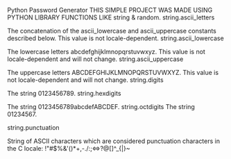Python Password Generator
THIS SIMPLE PROJECT WAS MADE USING PYTHON LIBRARY FUNCTIONS LIKE string & random.
string.ascii_letters

The concatenation of the ascii_lowercase and ascii_uppercase constants described below. This value is not locale-dependent.
string.ascii_lowercase

The lowercase letters abcdefghijklmnopqrstuvwxyz. This value is not locale-dependent and will not change.
string.ascii_uppercase

The uppercase letters ABCDEFGHIJKLMNOPQRSTUVWXYZ. This value is not locale-dependent and will not change.
string.digits

The string 0123456789.
string.hexdigits

The string 0123456789abcdefABCDEF.
string.octdigits The string 01234567.

string.punctuation

String of ASCII characters which are considered punctuation characters in the C locale: !"#$%&'()*+,-./:;<=>?@[\]^_{|}~
